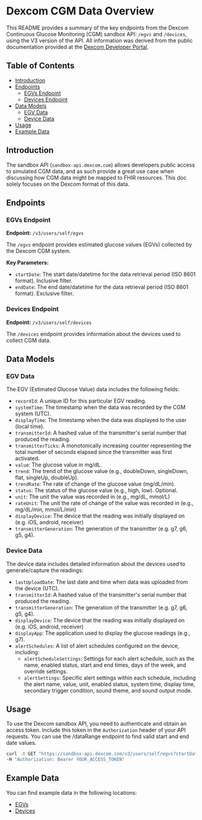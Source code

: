 # Dexcom CGM Data Overview

This README provides a summary of the key endpoints from the Dexcom Continuous Glucose Monitoring (CGM) sandbox API: `/egvs` and `/devices`, using the V3 version of the API. All information was derived from the public documentation provided at the [Dexcom Developer Portal](https://developer.dexcom.com).

## Table of Contents

- [Introduction](#introduction)
- [Endpoints](#endpoints)
  - [EGVs Endpoint](#egvs-endpoint)
  - [Devices Endpoint](#devices-endpoint)
- [Data Models](#data-models)
  - [EGV Data](#egv-data)
  - [Device Data](#device-data)
- [Usage](#usage)
- [Example Data](#example-data)

## Introduction

The sandbox API (`sandbox-api.dexcom.com`) allows developers public access to simulated CGM data, and as such provide a great use case when discussing how CGM data might be mapped to FHIR resources. This doc solely focuses on the Dexcom format of this data.

## Endpoints

### EGVs Endpoint

**Endpoint:** `/v3/users/self/egvs`

The `/egvs` endpoint provides estimated glucose values (EGVs) collected by the Dexcom CGM system.

**Key Parameters:**
- `startDate`: The start date/datetime for the data retrieval period (ISO 8601 format). Inclusive filter.
- `endDate`: The end date/datetime for the data retrieval period (ISO 8601 format). Exclusive filter.

### Devices Endpoint

**Endpoint:** `/v3/users/self/devices`

The `/devices` endpoint provides information about the devices used to collect CGM data.

## Data Models

### EGV Data

The EGV (Estimated Glucose Value) data includes the following fields:

- `recordId`: A unique ID for this particular EGV reading.
- `systemTime`: The timestamp when the data was recorded by the CGM system (UTC).
- `displayTime`: The timestamp when the data was displayed to the user (local time).
- `transmitterId`: A hashed value of the transmitter's serial number that produced the reading.
- `transmitterTicks`: A monotonically increasing counter representing the total number of seconds elapsed since the transmitter was first activated.
- `value`: The glucose value in mg/dL.
- `trend`: The trend of the glucose value (e.g., doubleDown, singleDown, flat, singleUp, doubleUp).
- `trendRate`: The rate of change of the glucose value (mg/dL/min).
- `status`: The status of the glucose value (e.g., high, low). Optional.
- `unit`: The unit the value was recorded in (e.g., mg/dL, mmol/L)
- `rateUnit`: The unit the rate of change of the value was recorded in (e.g., mg/dL/min, mmol/L/min)
- `displayDevice`: The device that the reading was initially displayed on (e.g. iOS, android, receiver)
- `transmitterGeneration`: The generation of the transmitter (e.g. g7, g6, g5, g4).

### Device Data

The device data includes detailed information about the devices used to generate/capture the readings:

- `lastUploadDate`: The last date and time when data was uploaded from the device (UTC).
- `transmitterId`: A hashed value of the transmitter's serial number that produced the reading.
- `transmitterGeneration`: The generation of the transmitter (e.g. g7, g6, g5, g4).
- `displayDevice`: The device that the reading was initially displayed on (e.g. iOS, android, receiver)
- `displayApp`: The application used to display the glucose readings (e.g., g7).
- `alertSchedules`: A list of alert schedules configured on the device, including:
  - `alertScheduleSettings`: Settings for each alert schedule, such as the name, enabled status, start and end times, days of the week, and override settings.
  - `alertSettings`: Specific alert settings within each schedule, including the alert name, value, unit, enabled status, system time, display time, secondary trigger condition, sound theme, and sound output mode.

## Usage

To use the Dexcom sandbox API, you need to authenticate and obtain an access token. Include this token in the `Authorization` header of your API requests. You can use the /dataRange endpoint to find valid start and end date values.

```bash
curl -X GET "https://sandbox-api.dexcom.com/v3/users/self/egvs?startDate=2023-01-01T00:00:00&endDate=2023-01-02T00:00:00" \
-H "Authorization: Bearer YOUR_ACCESS_TOKEN"
```

## Example Data
You can find example data in the following locations:

- [EGVs](./egv.json)
- [Devices](./device.json)
